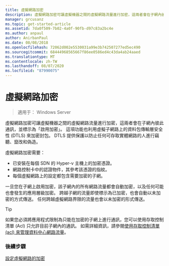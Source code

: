 ```yaml
---
title: 虛擬網路加密
description: 虛擬網路加密可讓虛擬機器之間的虛擬網路流量進行加密，這兩者會在子網內彼此通訊，並標示為「啟用加密」。
manager: grcusanz
ms.topic: get-started-article
ms.assetid: 7da0f509-7b02-4a0f-90fb-d97c83a2bc4e
ms.author: anpaul
author: AnirbanPaul
ms.date: 08/08/2018
ms.openlocfilehash: 72062d002e5530031a99e3b742507277ed5ec490
ms.sourcegitcommit: 68444968565667f86ee0586ed4c43da4ab24aaed
ms.translationtype: MT
ms.contentlocale: zh-TW
ms.lasthandoff: 08/07/2020
ms.locfileid: "87990075"
---
```

# <a name="virtual-network-encryption"></a>虛擬網路加密

>適用于： Windows Server

虛擬網路加密可讓虛擬機器之間的虛擬網路流量進行加密，這兩者會在子網內彼此通訊，並標示為「啟用加密」。 這項功能也利用虛擬子網路上的資料包傳輸層安全性 (DTLS) 來加密封包。 DTLS 提供保護以防止任何可存取實體網路的人進行竊聽、竄改和偽造。

虛擬網路加密需要：
- 已安裝在每個 SDN 的 Hyper-v 主機上的加密憑證。
- 網路控制卡中的認證物件，其參考該憑證的指紋。
- 每個虛擬網路上的設定都包含需要加密的子網。

一旦您在子網上啟用加密，該子網內的所有網路流量都會自動加密，以及任何可能也會發生的應用層級加密。  跨越子網的流量即使標示為已加密，也會自動以未加密的方式傳送。 任何跨越虛擬網路界限的流量也會以未加密的形式傳送。

>[!TIP]
>如果您必須將應用程式限制為只能在加密的子網上進行通訊，您可以使用存取控制清單 (Acl) 只允許目前子網內的通訊。 如需詳細資訊，請參閱[使用存取控制清單 (acl) 來管理資料中心網路流量](../manage/use-acls-for-traffic-flow.md)。

### <a name="next-steps"></a>後續步驟

[設定虛擬網路的加密](./sdn-config-vnet-encryption.md)